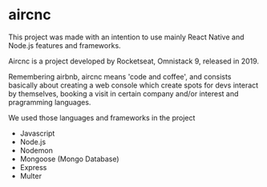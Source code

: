 # aircnc
This project was made with an intention to use mainly React Native and Node.js features and frameworks.

Aircnc is a project developed by Rocketseat, Omnistack 9, released in 2019. 

Remembering airbnb, aircnc means 'code and coffee', and consists basically about creating a web console which create spots for devs interact by themselves, booking a visit in certain company and/or interest and pragramming languages.

We used those languages and frameworks in the project
- Javascript
- Node.js
- Nodemon
- Mongoose (Mongo Database)
- Express
- Multer
